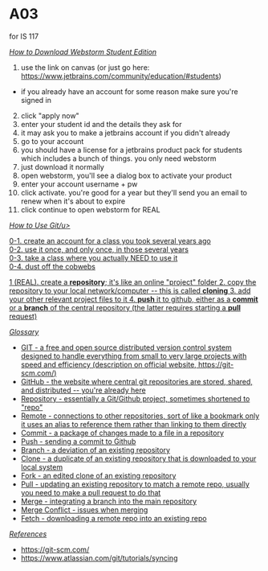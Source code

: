 # A03
for IS 117

<i><u>How to Download Webstorm Student Edition</u></i>

1. use the link on canvas (or just go here: https://www.jetbrains.com/community/education/#students)
  - if you already have an account for some reason make sure you're signed in
2. click "apply now"
3. enter your student id and the details they ask for
4. it may ask you to make a jetbrains account if you didn't already
5. go to your account
6. you should have a license for a jetbrains product pack for students which includes a bunch of things. you only need webstorm
7. just download it normally
8. open webstorm, you'll see a dialog box to activate your product
9. enter your account username + pw
10. click activate. you're good for a year but they'll send you an email to renew when it's about to expire
11. click continue to open webstorm for REAL

<i><u>How to Use Git/u></i>

0-1. create an account for a class you took several years ago<br>
0-2. use it once, and only once, in those several years<br>
0-3. take a class where you actually NEED to use it<br>
0-4. dust off the cobwebs

1 (REAL). create a <b>repository</b>; it's like an online "project" folder
2. copy the repository to your local network/computer -- this is called <b>cloning</b>
3. add your other relevant project files to it
4. <b>push</b> it to github, either as a <b>commit</b> or a <b>branch</b> of the central repository (the latter requires starting a <b>pull</b> request)

<i><u>Glossary</u></i>

- GIT - a free and open source distributed version control system designed to handle everything from small to very large projects with speed and efficiency (description on official website, https://git-scm.com/)
- GitHub - the website where central git repositories are stored, shared, and distributed -- you're already here
- Repository - essentially a Git/Github project, sometimes shortened to "repo"
- Remote - connections to other repositories, sort of like a bookmark only it uses an alias to reference them rather than linking to them directly
- Commit - a package of changes made to a file in a repository
- Push - sending a commit to Github 
- Branch - a deviation of an existing repository
- Clone - a duplicate of an existing repository that is downloaded to your local system
- Fork - an edited clone of an existing repository
- Pull - updating an existing repository to match a remote repo, usually you need to make a pull request to do that
- Merge - integrating a branch into the main repository
- Merge Conflict - issues when merging
- Fetch - downloading a remote repo into an existing repo

<i>References</i>
- https://git-scm.com/
- https://www.atlassian.com/git/tutorials/syncing
